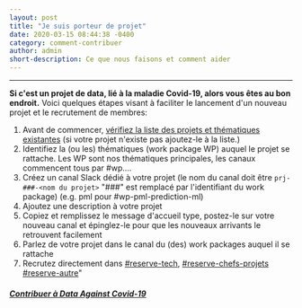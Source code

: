 ```yaml
---
layout: post
title: "Je suis porteur de projet"
date: 2020-03-15 08:44:38 -0400
category: comment-contribuer
author: admin
short-description: Ce que nous faisons et comment aider
---
```


-----

**Si c'est un projet de data, lié à la maladie Covid-19, alors vous êtes au bon endroit.**
Voici quelques étapes visant à faciliter le lancement d'un nouveau projet et le recrutement de membres:
1. Avant de commencer, [vérifiez la liste des projets et thématiques existantes](https://docs.google.com/spreadsheets/d/1UVFem7ICyRmX01QV0xUv4lCS4_k_sDS0OaKrZjG_dtw/edit?usp=sharing) (si votre projet n'existe pas ajoutez-le à la liste.)
2. Identifiez la (ou les) thématiques (work package WP) auquel le projet se rattache. Les WP sont nos thématiques principales, les canaux commencent tous par #wp....
3. Créez un canal Slack dédié à votre projet (le nom du canal doit être `prj-###-<nom du projet>` \"###\" est remplacé par l'identifiant du work package) (e.g. pml pour #wp-pml-prediction-ml)
4. Ajoutez une description à votre projet
5. Copiez et remplissez le message d'accueil type, postez-le sur votre nouveau canal et épinglez-le pour que les nouveaux arrivants le retrouvent facilement
6. Parlez de votre projet dans le canal du (des) work packages auquel il se rattache
7. Recrutez directement dans [#reserve-tech](https://app.slack.com/client/TUQTGE7FU/C0104P6HVQU/thread/C010UEYQE8M-1585396250.010600), [#reserve-chefs-projets](https://app.slack.com/client/TUQTGE7FU/C010GHURJJ1/thread/C010UEYQE8M-1585396250.010600) [#reserve-autre](https://app.slack.com/client/TUQTGE7FU/C010GHUTNJZ/thread/C010UEYQE8M-1585396250.010600)"

##### [Contribuer à Data Against Covid-19](https://docs.google.com/forms/d/e/1FAIpQLSdiw56eQNGkm5uQt7mlcR32n--J2rwfSgOYpF9eAKThFNv7rA/viewform)